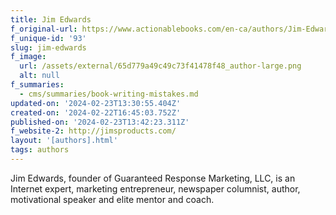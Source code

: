 ```yaml
---
title: Jim Edwards
f_original-url: https://www.actionablebooks.com/en-ca/authors/Jim-Edwards/
f_unique-id: '93'
slug: jim-edwards
f_image:
  url: /assets/external/65d779a49c49c73f41478f48_author-large.png
  alt: null
f_summaries:
  - cms/summaries/book-writing-mistakes.md
updated-on: '2024-02-23T13:30:55.404Z'
created-on: '2024-02-22T16:45:03.752Z'
published-on: '2024-02-23T13:42:23.311Z'
f_website-2: http://jimsproducts.com/
layout: '[authors].html'
tags: authors
---
```


Jim Edwards, founder of Guaranteed Response Marketing, LLC, is an Internet expert, marketing entrepreneur, newspaper columnist, author, motivational speaker and elite mentor and coach.
